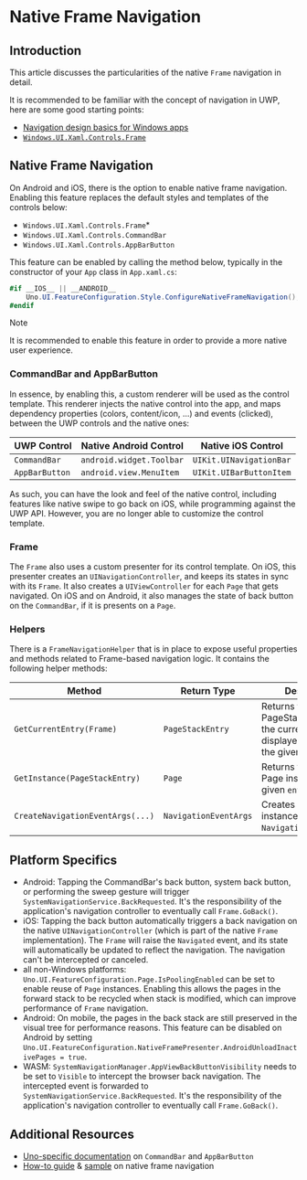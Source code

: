 # Native Frame Navigation

## Introduction
This article discusses the particularities of the native `Frame` navigation in detail.

It is recommended to be familiar with the concept of navigation in UWP, here are some good starting points:
- [Navigation design basics for Windows apps](https://docs.microsoft.com/en-us/windows/uwp/design/basics/navigation-basics)
- [`Windows.UI.Xaml.Controls.Frame`](https://docs.microsoft.com/en-us/uwp/api/Windows.UI.Xaml.Controls.Frame)

## Native Frame Navigation
On Android and iOS, there is the option to enable native frame navigation. Enabling this feature replaces the default styles and templates of the controls below:
- `Windows.UI.Xaml.Controls.Frame`<superscript>*</superscript>
- `Windows.UI.Xaml.Controls.CommandBar`
- `Windows.UI.Xaml.Controls.AppBarButton`

This feature can be enabled by calling the method below, typically in the constructor of your `App` class in `App.xaml.cs`:
```cs
#if __IOS__ || __ANDROID__
    Uno.UI.FeatureConfiguration.Style.ConfigureNativeFrameNavigation();
#endif
```
> [!NOTE]
> It is recommended to enable this feature in order to provide a more native user experience.

### CommandBar and AppBarButton
In essence, by enabling this, a custom renderer will be used as the control template. This renderer injects the native control into the app, and maps dependency properties (colors, content/icon, ...) and events (clicked), between the UWP controls and the native ones:

UWP Control|Native Android Control|Native iOS Control
-|-|-
`CommandBar`|`android.widget.Toolbar`|`UIKit.UINavigationBar`
`AppBarButton`|`android.view.MenuItem`|`UIKit.UIBarButtonItem`

As such, you can have the look and feel of the native control, including features like native swipe to go back on iOS, while programming against the UWP API. However, you are no longer able to customize the control template.

### Frame
The `Frame` also uses a custom presenter for its control template.
On iOS, this presenter creates an `UINavigationController`, and keeps its states in sync with its `Frame`. It also creates a `UIViewController` for each `Page` that gets navigated.
On iOS and on Android, it also manages the state of back button on the `CommandBar`, if it is presents on a `Page`.

### Helpers
There is a `FrameNavigationHelper` that is in place to expose useful properties and methods related to Frame-based navigation logic. It contains the following helper methods:

Method|Return Type|Description
-|-|-
`GetCurrentEntry(Frame)`|`PageStackEntry`|Returns the PageStackEntry for the currently displayed Page within the given `frame`.
`GetInstance(PageStackEntry)`|`Page`|Returns the actual Page instance of the given `entry`.
`CreateNavigationEventArgs(...)`|`NavigationEventArgs`|Creates a new instance of `NavigationEventArgs`/>

## Platform Specifics
- Android: Tapping the CommandBar's back button, system back button, or performing the sweep gesture will trigger `SystemNavigationService.BackRequested`. It's the responsibility of the application's navigation controller to eventually call `Frame.GoBack()`.
- iOS: Tapping the back button automatically triggers a back navigation on the native `UINavigationController` (which is part of the native `Frame` implementation). The `Frame` will raise the `Navigated` event, and its state will automatically be updated to reflect the navigation. The navigation can't be intercepted or canceled.
- all non-Windows platforms: `Uno.UI.FeatureConfiguration.Page.IsPoolingEnabled` can be set to enable reuse of `Page` instances. Enabling this allows the pages in the forward stack to be recycled when stack is modified, which can improve performance of `Frame` navigation.
- Android: On mobile, the pages in the back stack are still preserved in the visual tree for performance reasons. This feature can be disabled on Android by setting `Uno.UI.FeatureConfiguration.NativeFramePresenter.AndroidUnloadInactivePages = true`.
- WASM: `SystemNavigationManager.AppViewBackButtonVisibility` needs to be set to `Visible` to intercept the browser back navigation. The intercepted event is forwarded to `SystemNavigationService.BackRequested`. It's the responsibility of the application's navigation controller to eventually call `Frame.GoBack()`.

## Additional Resources
- [Uno-specific documentation](../controls/CommandBar.md) on `CommandBar` and `AppBarButton`
- [How-to guide](../guides/native-frame-nav-tutorial.md) & [sample](https://github.com/unoplatform/Uno.Samples/tree/master/UI/NativeFrameNav) on native frame navigation
